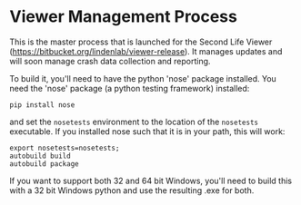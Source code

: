 Viewer Management Process
=========================

This is the master process that is launched for the Second Life
Viewer (https://bitbucket.org/lindenlab/viewer-release). It manages
updates and will soon manage crash data collection and reporting.

To build it, you'll need to have the python 'nose' package installed.
You need the 'nose' package (a python testing framework) installed:

`pip install nose`

and set the `nosetests` environment to the location of the `nosetests`
executable. If you installed nose such that it is in your path, this
will work:

```
export nosetests=nosetests;
autobuild build
autobuild package
```

If you want to support both 32 and 64 bit Windows, you'll need to
build this with a 32 bit Windows python and use the resulting .exe for
both. 
